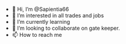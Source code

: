 - 👋 Hi, I’m @Sapientia66
- 👀 I’m interested in all trades and jobs
- 🌱 I’m currently learning 
- 💞️ I’m looking to collaborate on gate keeper.
- 📫 How to reach me 

<!---
Sapientia66/Sapientia66 is a ✨ special ✨ repository because its `README.md` (this file) appears on your GitHub profile.
You can click the Preview link to take a look at your changes.
--->
